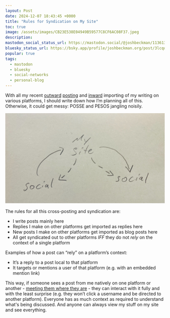 ```yaml
---
layout: Post
date: 2024-12-07 18:43:45 +0000
title: "Rules for Syndication on My Site"
toc: true
image: /assets/images/CB23E538E04949B59577C8CF6AC08F37.jpeg
description: 
mastodon_social_status_url: https://mastodon.social/@joshbeckman/113613740983548639
bluesky_status_url: https://bsky.app/profile/joshbeckman.org/post/3lcqoftfpub2p
popular: true
tags: 
  - mastodon
  - bluesky
  - social-networks
  - personal-blog
---
```


With all my recent [outward](https://www.joshbeckman.org/blog/how-to-crosspost-to-mastodon-with-jekyll) [posting](https://www.joshbeckman.org/blog/crossposting-to-bluesky-from-jekyll) and [inward](https://www.joshbeckman.org/blog/pesos-mastodon-to-jekyll) importing of my writing on various platforms, I should write down how I’m planning all of this\. Otherwise, it could get messy: POSSE and PESOS jangling noisily\.

![sketch](/assets/images/CB23E538E04949B59577C8CF6AC08F37.jpeg)

The rules for all this cross\-posting and syndication are:
- I write posts mainly here
- Replies I make on other platforms get imported as replies here
- New posts I make on other platforms get imported as blog posts here
- All get syndicated out to other platforms *IFF* they do not *rely* on the context of a single platform

Examples of how a post can “rely” on a platform’s context:
- It’s a reply to a post local to that platform
- It targets or mentions a user of that platform \(e\.g\. with an embedded mention link\)

This way, if someone sees a post from me natively on one platform or another - [meeting them where they are](https://www.joshbeckman.org/blog/gotta-publish-where-the-people-are) - they can interact with it fully and with the least surprise \(e\.g\. they won’t click a username and be directed to another platform\)\. Everyone has as much context as required to understand what's being discussed. And anyone can always view my stuff on my site and see everything\. 
